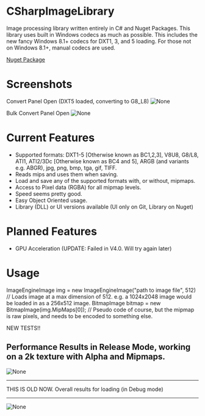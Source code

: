# CSharpImageLibrary
Image processing library written entirely in C# and Nuget Packages.
This library uses built in Windows codecs as much as possible. This includes the new fancy Windows 8.1+ codecs for DXT1, 3, and 5 loading.
For those not on Windows 8.1+, manual codecs are used.


[Nuget Package](https://www.nuget.org/packages/CSharpImageLibrary/)

Screenshots
====
Convert Panel Open (DXT5 loaded, converting to G8_L8)
![None](http://i.imgur.com/7R1o4XM.jpg "Standard Convert Panel Open")

Bulk Convert Panel Open
![None](http://i.imgur.com/554NPu1.jpg "Bulk Convert Panel Open")



Current Features
====
- Supported formats: DXT1-5 [Otherwise known as BC1,2,3], V8U8, G8/L8, ATI1, ATI2/3Dc [Otherwise known as BC4 and 5], ARGB (and variants e.g. ABGR), jpg, png, bmp, tga, gif, TIFF.   
- Reads mips and uses them when saving.
- Load and save any of the supported formats with, or without, mipmaps.
- Access to Pixel data (RGBA) for all mipmap levels.
- Speed seems pretty good.
- Easy Object Oriented usage.
- Library (DLL) or UI versions available (UI only on Git, Library on Nuget)

Planned Features
===
- GPU Acceleration (UPDATE: Failed in V4.0. Will try again later)

Usage
===
ImageEngineImage img = new ImageEngineImage("path to image file", 512)  // Loads image at a max dimension of 512. e.g. a 1024x2048 image would be loaded in as a 256x512 image.
BitmapImage bitmap = new BitmapImage(img.MipMaps[0]);   // Pseudo code of course, but the mipmap is raw pixels, and needs to be encoded to something else.


NEW TESTS!!

Performance Results in Release Mode, working on a 2k texture with Alpha and Mipmaps.
---
![None](http://i.imgur.com/4Q39A0D.jpg "Performance Results in Release Mode, working on a 2k texture with Alpha and Mipmaps.")


---
THIS IS OLD NOW.
Overall results for loading (in Debug mode)

---
![None](http://s22.postimg.org/a35l8rz01/Capture.jpg "Overall results for loading (in debug mode)")

